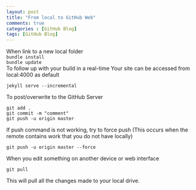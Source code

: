 ```yaml
---
layout: post
title: "From local to GitHub Web"
comments: true
categories : [GitHub Blog]
tags: [GitHub Blog]
---
```

When link to a new local folder
<br>
<code>bundle install</code>
<br>
<code>bundle update</code>
<br>
To follow up with your build in a real-time
Your site can be accessed from local:4000 as default
```
jekyll serve --incremental
```

To post/overwrite to the GitHub Server
```
git add .
git commit -m "comment"
git push -u origin master
```

If push command is not working, try to force push
(This occurs when the remote contains work that you do not have locally)
```
git push -u origin master --force
```

When you edit something on another device or web interface
```
git pull
```
This will pull all the changes made to your local drive.
